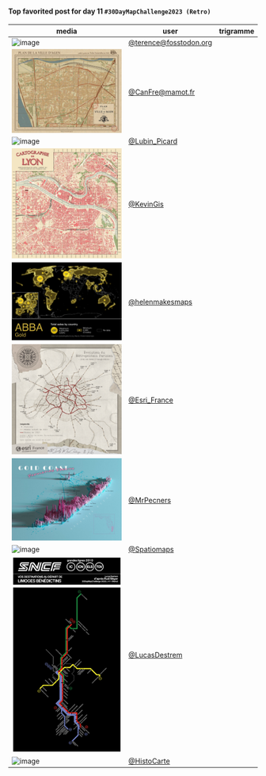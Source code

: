 #### Top favorited post for day 11 `#30DayMapChallenge2023 (Retro)`

| media | user | trigramme |
|-------|------|-----------|
|![image](../uploads/2a0eca08f3657a304db7deb867b4e3e0/image.png)|[@terence@fosstodon.org](https://mastodon.tetaneutral.net/@terence@fosstodon.org/111395221827883753)|  |
|![image](../uploads/b499be11ccfc433f009acefae693ec4e/image.png)|[@CanFre@mamot.fr](https://mastodon.tetaneutral.net/@CanFre@mamot.fr/111390772944796629)|  |
|![image](../uploads/7019be391a2a237d6939afc77070f6fb/image.png)|[@Lubin_Picard](https://twitter.com/Lubin_Picard/status/1723249203520926104)|  |
|![image](../uploads/c1a72f293be645a823fe88a6968190c7/image.png)|[@KevinGis](https://twitter.com/KevinGis/status/1723256752446022137)|  |
|![image](../uploads/2eb9167e53b5b68600aba13ad75bb816/image.png)|[@helenmakesmaps](https://twitter.com/helenmakesmaps/status/1723273748835373528)|  |
|![image](../uploads/ff96a98f1aebc1071ad026fde7735ef2/image.png)|[@Esri_France](https://twitter.com/Esri_France/status/1723294499059736795)|  |
|![image](../uploads/6e339c444addc7adbdcc46d50e73a747/image.png)|[@MrPecners](https://twitter.com/MrPecners/status/1723429655493919194)|  |
|![image](../uploads/3cb51ec581b9972d4d69df723422f2f7/image.png)|[@Spatiomaps](https://twitter.com/Spatiomaps/status/1723387576214765642)|  |
|![image](../uploads/3f4c8ee553d92cc6fc1c917f4dba6f3c/image.png)|[@LucasDestrem](https://twitter.com/LucasDestrem/status/1723225010859360571)|  |
|![image](../uploads/dc5f9fb746958846c5854ee790991592/image.png)|[@HistoCarte](https://twitter.com/HistoCarte/status/1723256150747992331)|  |